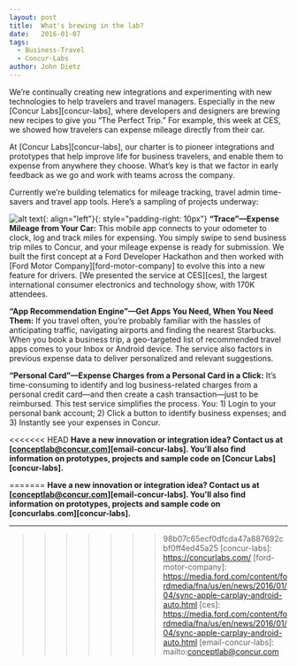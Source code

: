 ```yaml
---
layout: post
title:  What's brewing in the lab?
date:   2016-01-07
tags:
  - Business-Travel
  - Concur-Labs
author: John Dietz
---
```


We’re continually creating new integrations and experimenting with new technologies to help travelers and travel managers. Especially in the new [Concur Labs][concur-labs], where developers and designers are brewing new recipes to give you “The Perfect Trip.” For example, this week at CES, we showed how travelers can expense mileage directly from their car.


At [Concur Labs][concur-labs], our charter is to pioneer integrations and prototypes that help improve life for business travelers, and enable them to expense from anywhere they choose. What’s key is that we factor in early feedback as we go and work with teams across the company.

Currently we’re building telematics for mileage tracking, travel admin time-savers and travel app tools. Here’s a sampling of projects underway:

![alt text](https://www.concur.com/blog/wp-content/uploads/2016/01/Concur-Labs-dashboard.png){: align="left"}{: style="padding-right: 10px"}
__“Trace”—Expense Mileage from Your Car:__ This mobile app connects to your odometer to clock, log and track miles for expensing. You simply swipe to send business trip miles to Concur, and your mileage expense is ready for submission. We built the first concept at a Ford Developer Hackathon and then worked with [Ford Motor Company][ford-motor-company] to evolve this into a new feature for drivers. [We presented the service at CES][ces], the largest international consumer electronics and technology show, with 170K attendees.

__“App Recommendation Engine”—Get Apps You Need, When You Need Them:__ If you travel often, you’re probably familiar with the hassles of anticipating traffic, navigating airports and finding the nearest Starbucks. When you book a business trip, a geo-targeted list of recommended travel apps comes to your Inbox or Android device. The service also factors in previous expense data to deliver personalized and relevant suggestions.

__“Personal Card”—Expense Charges from a Personal Card in a Click:__ It’s time-consuming to identify and log business-related charges from a personal credit card—and then create a cash transaction—just to be reimbursed. This test service simplifies the process. You: 1) Login to your personal bank account; 2) Click a button to identify business expenses; and 3) Instantly see your expenses in Concur.

<<<<<<< HEAD
__Have a new innovation or integration idea? Contact us at [conceptlab@concur.com][email-concur-labs]. You’ll also find information on prototypes, projects and sample code on [Concur Labs][concur-labs].__


=======
__Have a new innovation or integration idea? Contact us at [conceptlab@concur.com][email-concur-labs]. You’ll also find information on prototypes, projects and sample code on [concurlabs.com][concur-labs].__


-----

>>>>>>> 98b07c65ecf0dfcda47a887692cbf0ff4ed45a25
[concur-labs]: https://concurlabs.com/
[ford-motor-company]: https://media.ford.com/content/fordmedia/fna/us/en/news/2016/01/04/sync-apple-carplay-android-auto.html
[ces]: https://media.ford.com/content/fordmedia/fna/us/en/news/2016/01/04/sync-apple-carplay-android-auto.html
[email-concur-labs]: mailto:conceptlab@concur.com
